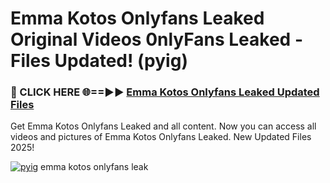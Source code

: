 # Emma Kotos Onlyfans Leaked Original Videos 0nlyFans Leaked - Files Updated! (pyig)

<h3>🔴 CLICK HERE 🌐==►► <a href="https://tinyurl.com/2jnfzry5" rel="nofollow">Emma Kotos Onlyfans Leaked Updated Files</a></h3>

Get Emma Kotos Onlyfans Leaked and all content. Now you can access all videos and pictures of Emma Kotos Onlyfans Leaked. New Updated Files 2025!

[![pyig](https://i.imgur.com/GyGTBgg.gif)](https://tinyurl.com/2jnfzry5)
emma kotos onlyfans leak